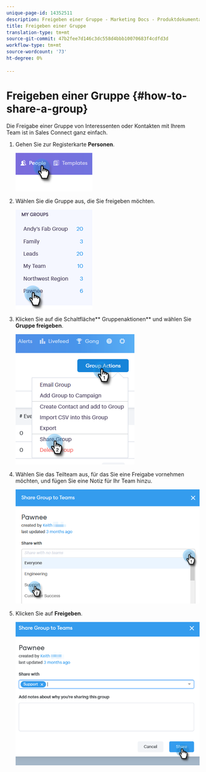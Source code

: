 ```yaml
---
unique-page-id: 14352511
description: Freigeben einer Gruppe - Marketing Docs - Produktdokumentation
title: Freigeben einer Gruppe
translation-type: tm+mt
source-git-commit: 47b2fee7d146c3dc558d4bbb10070683f4cdfd3d
workflow-type: tm+mt
source-wordcount: '73'
ht-degree: 0%

---
```



# Freigeben einer Gruppe {#how-to-share-a-group}

Die Freigabe einer Gruppe von Interessenten oder Kontakten mit Ihrem Team ist in Sales Connect ganz einfach.

1. Gehen Sie zur Registerkarte **Personen**.

   ![](assets/one-1.png)

1. Wählen Sie die Gruppe aus, die Sie freigeben möchten.

   ![](assets/two-1.png)

1. Klicken Sie auf die Schaltfläche** Gruppenaktionen** und wählen Sie **Gruppe freigeben**.

   ![](assets/three-1.png)

1. Wählen Sie das Teilteam aus, für das Sie eine Freigabe vornehmen möchten, und fügen Sie eine Notiz für Ihr Team hinzu.

   ![](assets/four-1.png)

1. Klicken Sie auf **Freigeben**.

   ![](assets/five-1.png)


